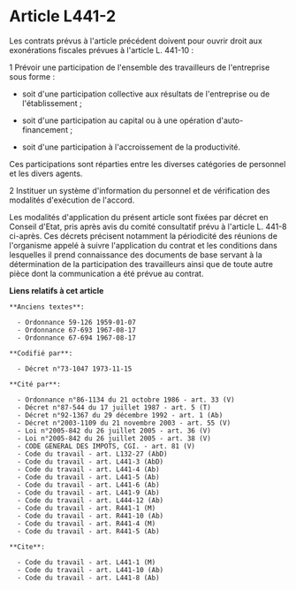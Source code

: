 # Article L441-2

Les contrats prévus à l'article précédent doivent pour ouvrir droit aux exonérations fiscales prévues à l'article L. 441-10 :

1  Prévoir une participation de l'ensemble des travailleurs de l'entreprise sous forme :

- soit d'une participation collective aux résultats de l'entreprise ou de l'établissement ;

- soit d'une participation au capital ou à une opération d'auto-financement ;

- soit d'une participation à l'accroissement de la productivité.

Ces participations sont réparties entre les diverses catégories de personnel et les divers agents.

2  Instituer un système d'information du personnel et de vérification des modalités d'exécution de l'accord.

Les modalités d'application du présent article sont fixées par décret en Conseil d'Etat, pris après avis du comité
consultatif prévu à l'article L. 441-8 ci-après. Ces décrets précisent notamment la périodicité des réunions de l'organisme
appelé à suivre l'application du contrat et les conditions dans lesquelles il prend connaissance des documents de base
servant à la détermination de la participation des travailleurs ainsi que de toute autre pièce dont la communication a été
prévue au contrat.

**Liens relatifs à cet article**

	**Anciens textes**:

	  - Ordonnance 59-126 1959-01-07
	  - Ordonnance 67-693 1967-08-17
	  - Ordonnance 67-694 1967-08-17

	**Codifié par**:

	  - Décret n°73-1047 1973-11-15

	**Cité par**:

	  - Ordonnance n°86-1134 du 21 octobre 1986 - art. 33 (V)
	  - Décret n°87-544 du 17 juillet 1987 - art. 5 (T)
	  - Décret n°92-1367 du 29 décembre 1992 - art. 1 (Ab)
	  - Décret n°2003-1109 du 21 novembre 2003 - art. 55 (V)
	  - Loi n°2005-842 du 26 juillet 2005 - art. 36 (V)
	  - Loi n°2005-842 du 26 juillet 2005 - art. 38 (V)
	  - CODE GENERAL DES IMPOTS, CGI. - art. 81 (V)
	  - Code du travail - art. L132-27 (AbD)
	  - Code du travail - art. L441-3 (AbD)
	  - Code du travail - art. L441-4 (Ab)
	  - Code du travail - art. L441-5 (Ab)
	  - Code du travail - art. L441-6 (Ab)
	  - Code du travail - art. L441-9 (Ab)
	  - Code du travail - art. L444-12 (Ab)
	  - Code du travail - art. R441-1 (M)
	  - Code du travail - art. R441-10 (Ab)
	  - Code du travail - art. R441-4 (M)
	  - Code du travail - art. R441-5 (Ab)

	**Cite**:

	  - Code du travail - art. L441-1 (M)
	  - Code du travail - art. L441-10 (Ab)
	  - Code du travail - art. L441-8 (Ab)
